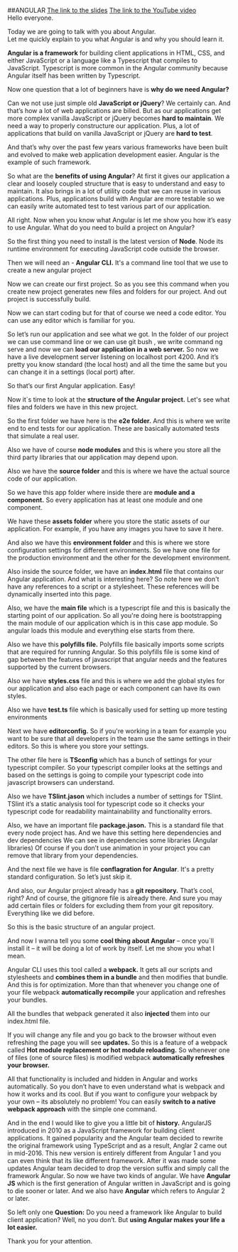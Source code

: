 ##ANGULAR
[The link to the slides](http://cathzetjo.github.io/Angular-presentation)
[The link to the YouTube video](https://youtu.be/PB67Y6ZVFJ8)  
Hello everyone.  

Today we are going to talk with you about Angular.  
Let me quickly explain to you what Angular is and why you should learn it.  

**Angular is a framework** for building client applications in HTML, CSS, and either JavaScript or a language like a Typescript that compiles to JavaScript.
Typescript is more common in the Angular community because Angular itself has been written by Typescript.

Now one question that a lot of beginners have is **why do we need Angular?**

Can we not use just simple old **JavaScript or jQuery**? We certainly can. And that’s how a lot of web applications are billed.
But as our applications get more complex vanilla JavaScript or jQuery becomes **hard to maintain**. 
We need a way to properly constructure our application.
Plus, a lot of applications that build on vanilla JavaScript or jQuery are **hard to test**.

And that’s why over the past few years various frameworks have been built and evolved to make web application development easier.
Angular is the example of such framework. 

So what are the **benefits of using Angular**?
At first it gives our application a clear and loosely coupled structure that is easy to understand and easy to maintain.
It also brings in a lot of utility code that we can reuse in various applications. 
Plus, applications build with Angular are more testable so we can easily write automated test to test various part of our application.

All right. Now when you know what Angular is let me show you how it’s easy to use Angular.
What do you need to build a project on Angular?

So the first thing you need to install is the latest version of **Node**.
Node its runtime environment for executing JavaScript code outside the browser.

Then we will need an - **Angular CLI.**
It's a command line tool that we use to create a new angular project

Now we can create our first project.
So as you see this command when you create new project generates new files and folders for our project. 
And out project is successfully build.

Now we can start coding but for that of course we need a code editor.
You can use any editor which is familiar for you.

So let’s run our application and see what we got.
In the folder of our project we can use command line or we can use git bush , we write command ng serve and now we can **load our application in a web server.**
So now we have a live development server listening on localhost port 4200.
And it’s pretty you know standard (the local host) and all the time the same  but you can change it in a settings (local port) after.

So that’s our first Angular application. Easy!

Now it`s time to look at the **structure of the Angular project.**
Let's see what files and folders we have in this new project.

So the first folder we have here is the **e2e folder.** And this is where we write end to end tests for our application.
These are basically automated tests that simulate a real user.

Also we have of course **node modules** and this is where you store all the third party libraries that our application may depend upon. 

Also we have the **source folder** and this is where we have the actual source code of our application.

So we have this app folder where inside there are **module and a component.**
So every application has at least one module and one component.

We have these **assets folder** where you store the static assets of our application. 
For example, if you have any images you have to save it here.

And also we have this **environment folder** and this is where we store configuration settings for different environments. So we have one file for the production environment and the other for the development environment.

Also inside the source folder, we have an **index.html** file that contains our Angular application.
And what is interesting here?
So note here we don't have any references to a script or a stylesheet.
These references will be dynamically inserted into this page.

Also, we have the **main file** which is a typescript file and this is basically the starting point of our application.
So all you're doing here is bootstrapping the main module of our application which is in this case app module.
So angular loads this module and everything else starts from there.

Also we have this **polyfills file.** Polyfills file basically imports some scripts that are required for running Angular.
So this polyfills file is some kind of gap between the features of javascript that angular needs and the features supported by the current browsers.

Also we have **styles.css** file and this is where we add the global styles for our application and also each page or each component can have its own styles.

Also we have **test.ts** file which is basically used for setting up more testing environments    

Next we have **editorconfig.** So if you're working in a team for example you want to be sure that all developers in the team use the same settings in their editors. So this is where you store your settings.

The other file here is **TSconfig** which has a bunch of settings for your typescript compiler. So your typescript compiler looks at the settings and based on the settings is going to compile your typescript code into javascript browsers can understand.

Also we have **TSlint.jason** which includes a number of settings for TSlint.
TSlint it’s a static analysis tool for typescript code so it checks your typescript code for readability maintainability and functionality errors.

Also, we have an important file **package.jason.**
This is a standard file that every node project has.
And we have this setting here dependencies and dev dependencies 
We can see in dependencies some libraries (Angular libraries)
Of course if you don’t use animation in your project you can remove that library from your dependencies.

And the next file we have is file **conflagration for Angular**. It's a pretty standard configuration. So let’s just skip it.

And also, our Angular project already has a **git repository.** That’s cool, right?
And of course, the gitignore file is already there. And sure you may add certain files or folders for excluding them from your git repository. Everything like we did before.

So this is the basic structure of an angular project.

And now I wanna tell you some  **cool thing about Angular** – once you`ll install  it – it will be doing a lot of work by itself.
Let me show you what I mean.

Angular CLI uses this tool called a **webpack.**
It gets all our scripts and stylesheets and **combines them in a bundle** and then modifies that bundle. And this is for optimization.
More than that whenever you change one of your file webpack **automatically recompile** your application and refreshes your bundles.

All the bundles that webpack generated it also **injected** them into our index.html file.

If you will change any file and you go back to the browser without even refreshing the page you  will see **updates.**
So this is a feature of a webpack called **Hot module replacement or hot module reloading.** 
So whenever one of files (one of source files) is modified webpack **automatically refreshes your browser.**

All that functionality is included and hidden in Angular and works automatically. So you don’t have to even understand what is webpack and how it works and its cool. But if you want to configure your webpack by your own – its absolutely no problem!
You can easily **switch to a native webpack approach** with the simple one command.

And in the end I would like to give you a little bit of **history.**
AngularJS introduced in 2010 as a JavaScript framework for building client applications.
It gained popularity and the Angular team decided to rewrite the original framework using TypeScript and as a result, Anglar 2 came out in mid-2016.
This new version is entirely different from Angular 1 and you can even think that its like different framework.
After it was made some updates Angular team decided to drop the version suffix and simply call the framework Angular.
So now we have two kinds of angular.
We have **Angular JS** which is the first generation of Angular written in JavaScript and is going to die sooner or later.
And we also have **Angular** which refers to Angular 2 or later.

So left only one **Question:** Do you need a framework like Angular to build client application?
Well, no you don’t.
But **using Angular makes your life a lot easier.**

Thank you for your attention.
